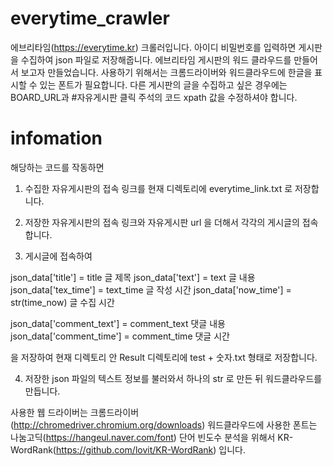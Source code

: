 # everytime_crawler
에브리타임(https://everytime.kr) 크롤러입니다.
아이디 비밀번호를 입력하면 게시판을 수집하여 json 파일로 저장해줍니다.
에브리타임 게시판의 워드 클라우드를 만들어서 보고자 만들었습니다.
사용하기 위해서는 크롬드라이버와 워드클라우드에 한글을 표시할 수 있는 폰트가 필요합니다.
다른 게시판의 글을 수집하고 싶은 경우에는 BOARD_URL과 #자유게시판 클릭 주석의 코드 xpath 값을 수정하셔야 합니다.

# infomation
해당하는 코드를 작동하면

1. 수집한 자유게시판의 접속 링크를 현재 디렉토리에 everytime_link.txt 로 저장합니다.

2. 저장한 자유게시판의 접속 링크와 자유게시판 url 을 더해서 각각의 게시글의 접속합니다.

3. 게시글에 접속하여 

  json_data['title'] = title                     글 제목
  json_data['text'] = text                       글 내용
  json_data['tex_time'] = text_time              글 작성 시간
  json_data['now_time'] = str(time_now)          글 수집 시간
        
  json_data['comment_text'] = comment_text       댓글 내용
  json_data['comment_time'] = comment_time       댓글 시간

  을 저장하여 현재 디렉토리 안 Result 디렉토리에 test + 숫자.txt 형태로 저장합니다.

4. 저장한 json 파일의 텍스트 정보를 불러와서 하나의 str 로 만든 뒤 워드클라우드를 만듭니다.


사용한 웹 드라이버는 크롬드라이버(http://chromedriver.chromium.org/downloads)
워드클라우드에 사용한 폰트는 나눔고딕(https://hangeul.naver.com/font)
단어 빈도수 분석을 위해서 KR-WordRank(https://github.com/lovit/KR-WordRank) 입니다.

